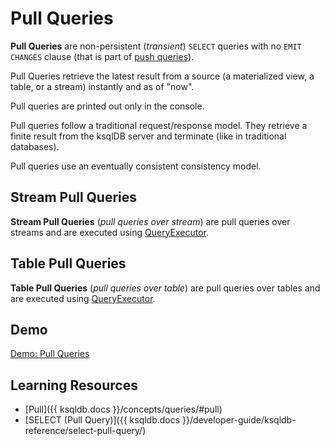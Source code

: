 # Pull Queries

**Pull Queries** are non-persistent (_transient_) `SELECT` queries with no `EMIT CHANGES` clause (that is part of [push queries](push-queries.md)).

Pull Queries retrieve the latest result from a source (a materialized view, a table, or a stream) instantly and as of "now".

Pull queries are printed out only in the console.

Pull queries follow a traditional request/response model. They retrieve a finite result from the ksqlDB server and terminate (like in traditional databases).

Pull queries use an eventually consistent consistency model.

## Stream Pull Queries

**Stream Pull Queries** (_pull queries over stream_) are pull queries over streams and are executed using [QueryExecutor](rest/QueryExecutor.md#handleStreamPullQuery).

## Table Pull Queries

**Table Pull Queries** (_pull queries over table_) are pull queries over tables and are executed using [QueryExecutor](rest/QueryExecutor.md#handleTablePullQuery).

## Demo

[Demo: Pull Queries](demo/pull-queries.md)

## Learning Resources

* [Pull]({{ ksqldb.docs }}/concepts/queries/#pull)
* [SELECT (Pull Query)]({{ ksqldb.docs }}/developer-guide/ksqldb-reference/select-pull-query/)

